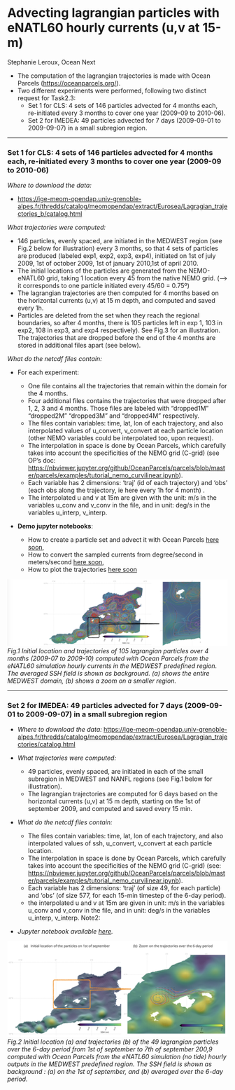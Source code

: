 # Advecting  lagrangian particles with eNATL60 hourly currents (u,v at 15-m)
Stephanie Leroux, Ocean Next


* The computation of the lagrangian trajectories  is made with Ocean Parcels (https://oceanparcels.org/).
* Two different  experiments were  performed, following two distinct request for Task2.3: 
  - Set 1 for CLS: 4 sets of 146 particles advected for 4 months each, re-initiated every 3 months  to cover one year (2009-09 to 2010-06).
  - Set 2 for IMEDEA: 49 particles advected for 7 days (2009-09-01 to 2009-09-07) in a small subregion region.


---
### Set 1 for CLS: 4 sets of 146 particles advected for 4 months each, re-initiated every 3 months  to cover one year (2009-09 to 2010-06)

_Where to download the data:_
  - https://ige-meom-opendap.univ-grenoble-alpes.fr/thredds/catalog/meomopendap/extract/Eurosea/Lagragian_trajectories_b/catalog.html

_What trajectories were computed:_ 
*  146 particles, evenly spaced, are initiated  in the MEDWEST region (see Fig.2 below for illustration) every 3 months, so that 4 sets of particles are  produced (labeled exp1, exp2, exp3, exp4), initiated on 1st of july 2009, 1st of october 2009, 1st of january 2010,1st of april 2010. 
* The initial locations of the particles are generated from the NEMO-eNATL60 grid, taking 1 location every 45 from the native NEMO grid. (--> it corresponds to one particle initiated every 45/60 = 0.75º)
* The lagrangian trajectories are then computed  for 4 months based on the horizontal currents (u,v) at 15 m depth, and computed and saved every 1h.
* Particles are deleted from the set when they reach the regional boundaries, so after 4 months, there is 105 particles left in exp 1, 103 in exp2, 108 in exp3, and exp4 respectively). See Fig.3 for an illustration.  The trajectories that are dropped before the end of  the 4 months are stored in additional files apart (see below).

_What do the netcdf files  contain:_
* For each experiment:  
  - One file contains all the trajectories that remain within the domain for the 4 months. 
  - Four additional files contains the trajectories that were dropped after 1, 2, 3 and 4 months. Those files are labeled  with “dropped1M” “dropped2M” “dropped3M” and “dropped4M”  respectively.
  - The files contain variables: time, lat, lon of each trajectory, and also interpolated values of u_convert, v_convert  at each particle location (other NEMO variables could be interpolated too,  upon request). 
  - The interpolation in space is done by Ocean Parcels, which carefully takes into account the specificities of the NEMO grid (C-grid) (see OP’s doc: https://nbviewer.jupyter.org/github/OceanParcels/parcels/blob/master/parcels/examples/tutorial_nemo_curvilinear.ipynb).
  - Each variable has  2 dimensions: ‘traj’  (id of each trajectory) and ‘obs’ (each obs along the trajectory, ie here every 1h for 4 month) . 
  - The interpolated u and v at 15m are given with the unit: m/s in the variables u_conv and v_conv in the file,   and in unit: deg/s in the variables u_interp, v_interp. 

* __Demo jupyter notebooks__:
  - How to create a particle set and advect it with Ocean Parcels [here soon](./notebooks/2021-05-31_SLX_JZ_parcels_demo_advect.ipynb),
  - How to convert the sampled currents from degree/second in meters/second [here soon](./notebooks/2021-05-31_SLX_JZ_parcels_demo-convert.ipynb),
  - How to plot the trajectories [here soon](./notebooks/2021-05-31_SLX_JZ_parcels_demo-plots.ipynb)

![traj2](./figs/fig4.png)<br>
_Fig.1 Initial location and trajectories of  105  lagrangian particles over 4 months (2009-07 to 2009-10) computed with Ocean Parcels from the eNATL60 simulation  hourly currents in the MEDWEST predefined region. The averaged SSH field is shown as background. (a) shows the entire MEDWEST domain, (b) shows a zoom on a smaller region._



---
### Set 2 for IMEDEA: 49 particles advected for 7 days (2009-09-01 to 2009-09-07) in a small subregion region

* _Where to download the data:_  https://ige-meom-opendap.univ-grenoble-alpes.fr/thredds/catalog/meomopendap/extract/Eurosea/Lagragian_trajectories/catalog.html

* _What trajectories were computed:_
  - 49 particles, evenly spaced, are initiated  in each of the small subregion in MEDWEST and NANFL regions (see Fig.1 below for illustration). 
  - The lagrangian trajectories are computed  for 6 days based on the horizontal currents (u,v) at 15 m depth, starting on the 1st of september 2009, and computed and saved every 15 min.

* _What do the netcdf files  contain:_
  - The files contain variables: time, lat, lon of each trajectory, and also interpolated values of ssh, u_convert, v_convert  at each particle location. 
  - The interpolation in space is done by Ocean Parcels, which carefully takes into account the specificities of the NEMO grid (C-grid) (see: https://nbviewer.jupyter.org/github/OceanParcels/parcels/blob/master/parcels/examples/tutorial_nemo_curvilinear.ipynb).
  - Each variable has  2 dimensions: ‘traj’ (of size 49, for each particle) and ‘obs’ (of size 577, for each 15-min timestep of the 6-day period). 
  - the interpolated u and v at 15m are given in unit: m/s in the variables u_conv and v_conv in the file,   and in unit: deg/s in the variables u_interp, v_interp. 
Note2: 

* _Jupyter notebook available [here](./notebooks/2021-05-01_SLX_JZ_lagrangiantraj_4IMEDA.ipynb)._

![traj1](./figs/figlagrangian1.png)<br>
_Fig.2 Initial location (a) and trajectories (b) of the 49  lagrangian particles  over the 6-day period from 1st of september to 7th of september 200,9 computed with Ocean Parcels from the eNATL60 simulation (no tide) hourly outputs in the MEDWEST predefined region. The SSH field is shown as background : (a) on the 1st of september, and  (b) averaged over the 6-day period._

